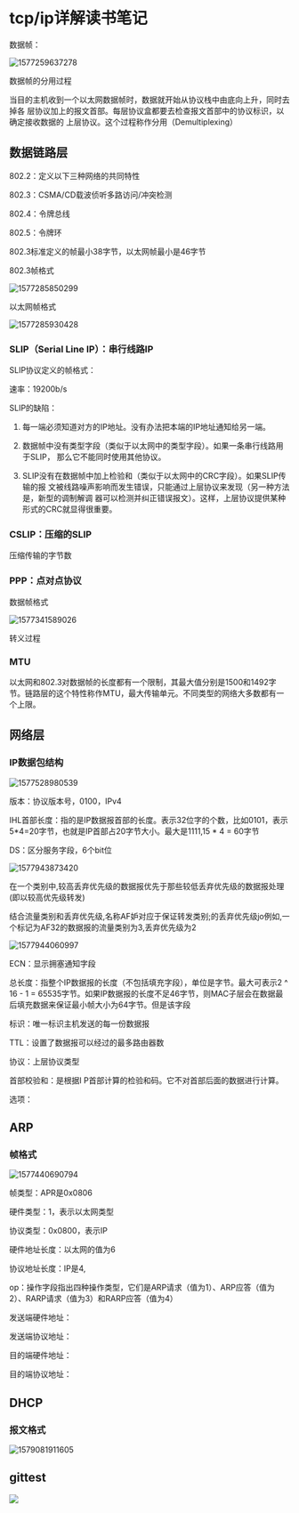 # tcp/ip详解读书笔记

数据帧：

![1577259637278](images/1577259637278.png)

数据帧的分用过程

当目的主机收到一个以太网数据帧时，数据就开始从协议栈中由底向上升，同时去掉各
层协议加上的报文首部。每层协议盒都要去检查报文首部中的协议标识，以确定接收数据的
上层协议。这个过程称作分用（Demultiplexing）

## 数据链路层

802.2：定义以下三种网络的共同特性

802.3：CSMA/CD载波侦听多路访问/冲突检测

802.4：令牌总线

802.5：令牌环

802.3标准定义的帧最小38字节，以太网帧最小是46字节

802.3帧格式

![1577285850299](images/1577285850299.png)

以太网帧格式

![1577285930428](images/1577285930428.png)

### SLIP（Serial Line IP）：串行线路IP

SLIP协议定义的帧格式：

速率：19200b/s

SLIP的缺陷：

1. 每一端必须知道对方的IP地址。没有办法把本端的IP地址通知给另一端。

2. 数据帧中没有类型字段（类似于以太网中的类型字段）。如果一条串行线路用于SLIP，
   那么它不能同时使用其他协议。

3. SLIP没有在数据帧中加上检验和（类似于以太网中的CRC字段）。如果SLIP传输的报
   文被线路噪声影响而发生错误，只能通过上层协议来发现（另一种方法是，新型的调制解调
   器可以检测并纠正错误报文）。这样，上层协议提供某种形式的CRC就显得很重要。

### CSLIP：压缩的SLIP

压缩传输的字节数

### PPP：点对点协议

数据帧格式

![1577341589026](images/1577341589026.png)

转义过程

### MTU

以太网和802.3对数据帧的长度都有一个限制，其最大值分别是1500和1492字节。链路层的这个特性称作MTU，最大传输单元。不同类型的网络大多数都有一个上限。

## 网络层

### IP数据包结构

![1577528980539](images/1577528980539.png)

版本：协议版本号，0100，IPv4

IHL首部长度：指的是IP数据报首部的长度。表示32位字的个数，比如0101，表示5*4=20字节，也就是IP首部占20字节大小。最大是1111,15 * 4 = 60字节

DS：区分服务字段，6个bit位

![1577943873420](images/1577943873420.png)

在一个类别中,较高丢弃优先级的数据报优先于那些较低丢弃优先级的数据报处理(即以较高优先级转发)

结合流量类别和丢弃优先级,名称AF妒对应于保证转发类别;的丢弃优先级jo例如,一个标记为AF32的数据报的流量类别为3,丢弃优先级为2

![1577944060997](images/1577944060997.png)

ECN：显示拥塞通知字段

总长度：指整个IP数据报的长度（不包括填充字段），单位是字节。最大可表示2 ^ 16 - 1 = 65535字节。如果IP数据报的长度不足46字节，则MAC子层会在数据最后填充数据来保证最小帧大小为64字节。但是该字段

标识：唯一标识主机发送的每一份数据报

TTL：设置了数据报可以经过的最多路由器数

协议：上层协议类型

首部校验和：是根据I P首部计算的检验和码。它不对首部后面的数据进行计算。

选项：

## ARP

### 帧格式

![1577440690794](images/1577440690794.png)

帧类型：APR是0x0806

硬件类型：1，表示以太网类型

协议类型：0x0800，表示IP

硬件地址长度：以太网的值为6

协议地址长度：IP是4,

op：操作字段指出四种操作类型，它们是ARP请求（值为1）、ARP应答（值为2）、RARP请求（值为3）和RARP应答（值为4）

发送端硬件地址：

发送端协议地址：

目的端硬件地址：

目的端协议地址：

## DHCP

### 报文格式

![1579081911605](images/1579081911605.png)

## gittest

![](./images/tes%20t.png)
